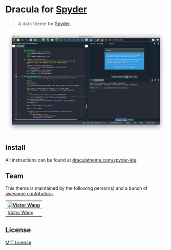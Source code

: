 # Dracula for [Spyder](https://www.spyder-ide.org/)

> A dark theme for [Spyder](https://www.spyder-ide.org/).

![Screenshot](./screenshot.png)

## Install

All instructions can be found at [draculatheme.com/spyder-ide](https://draculatheme.com/spyder-ide).

## Team

This theme is maintained by the following person(s) and a bunch of [awesome contributors](https://github.com/dracula/spyder-ide/graphs/contributors).

[![Victor Wang](https://avatars1.githubusercontent.com/u/29390846?s=460&v=4)](https://github.com/vtwang) |
--- |
[Victor Wang](https://github.com/vtwang) |

## License

[MIT License](./LICENSE)

